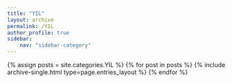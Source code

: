 ```yaml
---
title: "YIL"
layout: archive
permalink: /YIL
author_profile: true
sidebar:
    nav: "sidebar-category"
---
```


{% assign posts = site.categories.YIL %}
{% for post in posts %} {% include archive-single.html type=page.entries_layout %} {% endfor %}